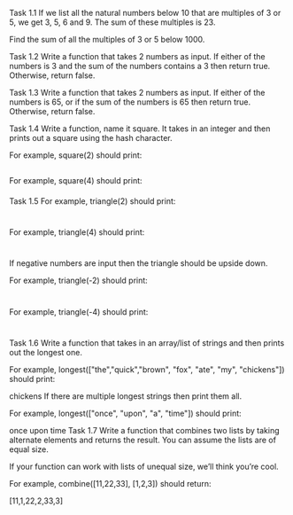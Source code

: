 Task 1.1
If we list all the natural numbers below 10 that are multiples of 3 or 5, we get 3, 5, 6 and 9. The sum of these multiples is 23.

Find the sum of all the multiples of 3 or 5 below 1000.

Task 1.2
Write a function that takes 2 numbers as input. If either of the numbers is 3 and the sum of the numbers contains a 3 then return true. Otherwise, return false.

Task 1.3
Write a function that takes 2 numbers as input. If either of the numbers is 65, or if the sum of the numbers is 65 then return true. Otherwise, return false.

Task 1.4
Write a function, name it square. It takes in an integer and then prints out a square using the hash character.

For example, square(2) should print:

##
##
For example, square(4) should print:

####
####
####
####
Task 1.5
For example, triangle(2) should print:

#
##
For example, triangle(4) should print:

#
##
###
####
If negative numbers are input then the triangle should be upside down.

For example, triangle(-2) should print:

##
#
For example, triangle(-4) should print:

####
###
##
#
Task 1.6
Write a function that takes in an array/list of strings and then prints out the longest one.

For example, longest(["the","quick","brown", "fox", "ate", "my", "chickens"]) should print:

chickens
If there are multiple longest strings then print them all.

For example, longest(["once", "upon", "a", "time"]) should print:

once
upon
time
Task 1.7
Write a function that combines two lists by taking alternate elements and returns the result. You can assume the lists are of equal size.

If your function can work with lists of unequal size, we’ll think you’re cool.

For example, combine([11,22,33], [1,2,3]) should return:

[11,1,22,2,33,3]